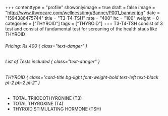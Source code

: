 +++
contenttype = "profile"
showonlyimage = true
draft = false
image = "http://www.thyrocare.com/wellness/img/Banner/P001_banner.jpg"
date = "1594386475744"
title = "T3-T4-TSH"
rate = "400"
hc = "100"
weight = 0
categories = ["THYROID"]
tags = ["THYROID"]
+++
T3-T4-TSH consist of 3 test and consist of fundamental test for screaning of the health staus like THYROID
<!--more-->
###### Pricing: Rs.400 { class="text-danger" }

###### List of Tests included { class="text-danger" }

###### THYROID { class="card-title bg-light font-weight-bold text-left text-black pt-2 pb-2 pl-2" } 
* TOTAL TRIIODOTHYRONINE (T3)
* TOTAL THYROXINE (T4)
* THYROID STIMULATING HORMONE (TSH)
